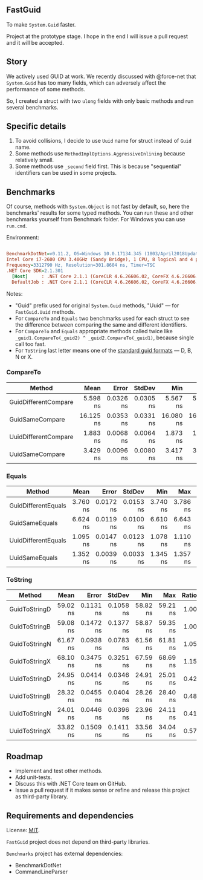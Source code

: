 ## FastGuid

To make ```System.Guid``` faster.

Project at the prototype stage. I hope in the end I will issue a pull request and it will be accepted.

## Story

We actively used GUID at work.
We recently discussed with @force-net that ```System.Guid``` has too many fields,
which can adversely affect the performance of some methods.

So, I created a struct with two ```ulong``` fields with only basic methods and run several benchmarks.

## Specific details

1. To avoid collisions, I decide to use ```Uuid``` name for struct instead of ```Guid``` name.
2. Some methods use ```MethodImplOptions.AggressiveInlining``` because relatively small.
3. Some methods use ```_second``` field first. This is because "sequential" identifiers can be used in some projects.

## Benchmarks

Of course, methods with ```System.Object``` is not fast by default, so, here the benchmarks' results for some typed methods.
You can run these and other benchmarks yourself from Benchmark folder. For Windows you can use ```run.cmd```.

Environment:

``` ini

BenchmarkDotNet=v0.11.2, OS=Windows 10.0.17134.345 (1803/April2018Update/Redstone4)
Intel Core i7-2600 CPU 3.40GHz (Sandy Bridge), 1 CPU, 8 logical and 4 physical cores
Frequency=3312790 Hz, Resolution=301.8604 ns, Timer=TSC
.NET Core SDK=2.1.301
  [Host]     : .NET Core 2.1.1 (CoreCLR 4.6.26606.02, CoreFX 4.6.26606.05), 64bit RyuJIT
  DefaultJob : .NET Core 2.1.1 (CoreCLR 4.6.26606.02, CoreFX 4.6.26606.05), 64bit RyuJIT
```

Notes:

* "Guid" prefix used for original ```System.Guid``` methods, "Uuid" — for ```FastGuid.Uuid``` methods.
* For ```CompareTo``` and ```Equals``` two benchmarks used for each struct to see the difference between comparing the same and different identifiers.
* For ```CompareTo``` and ```Equals``` appropriate methods called twice like ```_guid1.CompareTo(_guid2) ^ _guid2.CompareTo(_guid1)```, because single call too fast.
* For ```ToString``` last letter means one of the [standard guid formats](https://docs.microsoft.com/en-us/dotnet/api/system.guid.tostring?view=netcore-2.1) — D, B, N or X.

### CompareTo

|               Method |      Mean |     Error |    StdDev |       Min |       Max | Ratio | RatioSD |
|--------------------- |----------:|----------:|----------:|----------:|----------:|------:|--------:|
| GuidDifferentCompare |  5.598 ns | 0.0326 ns | 0.0305 ns |  5.567 ns |  5.657 ns |  1.00 |    0.00 |
|      GuidSameCompare | 16.125 ns | 0.0353 ns | 0.0331 ns | 16.080 ns | 16.194 ns |  2.88 |    0.02 |
| UuidDifferentCompare |  1.883 ns | 0.0068 ns | 0.0064 ns |  1.873 ns |  1.896 ns |  0.34 |    0.00 |
|      UuidSameCompare |  3.429 ns | 0.0096 ns | 0.0080 ns |  3.417 ns |  3.443 ns |  0.61 |    0.00 |

### Equals

|              Method |     Mean |     Error |    StdDev |      Min |      Max | Ratio |
|-------------------- |---------:|----------:|----------:|---------:|---------:|------:|
| GuidDifferentEquals | 3.760 ns | 0.0172 ns | 0.0153 ns | 3.740 ns | 3.786 ns |  1.00 |
|      GuidSameEquals | 6.624 ns | 0.0119 ns | 0.0100 ns | 6.610 ns | 6.643 ns |  1.76 |
| UuidDifferentEquals | 1.095 ns | 0.0147 ns | 0.0123 ns | 1.078 ns | 1.110 ns |  0.29 |
|      UuidSameEquals | 1.352 ns | 0.0039 ns | 0.0033 ns | 1.345 ns | 1.357 ns |  0.36 |

### ToString

|        Method |     Mean |     Error |    StdDev |      Min |      Max | Ratio |
|-------------- |---------:|----------:|----------:|---------:|---------:|------:|
| GuidToStringD | 59.02 ns | 0.1131 ns | 0.1058 ns | 58.82 ns | 59.21 ns |  1.00 |
| GuidToStringB | 59.08 ns | 0.1472 ns | 0.1377 ns | 58.87 ns | 59.35 ns |  1.00 |
| GuidToStringN | 61.67 ns | 0.0938 ns | 0.0783 ns | 61.56 ns | 61.81 ns |  1.05 |
| GuidToStringX | 68.10 ns | 0.3475 ns | 0.3251 ns | 67.59 ns | 68.69 ns |  1.15 |
| UuidToStringD | 24.95 ns | 0.0414 ns | 0.0346 ns | 24.91 ns | 25.01 ns |  0.42 |
| UuidToStringB | 28.32 ns | 0.0455 ns | 0.0404 ns | 28.26 ns | 28.40 ns |  0.48 |
| UuidToStringN | 24.01 ns | 0.0446 ns | 0.0396 ns | 23.96 ns | 24.11 ns |  0.41 |
| UuidToStringX | 33.82 ns | 0.1509 ns | 0.1411 ns | 33.56 ns | 34.04 ns |  0.57 |

## Roadmap

* Implement and test other methods.
* Add unit-tests.
* Discuss this with .NET Core team on GitHub.
* Issue a pull request if it makes sense or refine and release this project as third-party library.

## Requirements and dependencies

License: [MIT](http://opensource.org/licenses/MIT).

```FastGuid``` project does not depend on third-party libraries.

```Benchmarks``` project has external dependencies:

* BenchmarkDotNet
* CommandLineParser